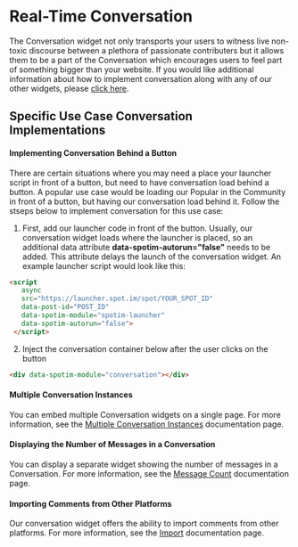 # Real-Time Conversation 
The Conversation widget not only transports your users to witness live non-toxic discourse between a plethora of passionate contributers but it allows them to be a part of the Conversation which encourages users to feel part of something bigger than your website. If you would like additional information about how to implement conversation along with any of our other widgets, please [click here](https://github.com/SpotIM/spotim-integration-docs/blob/master/social-kit/README.md).

## Specific Use Case Conversation Implementations

#### Implementing Conversation Behind a Button
There are certain situations where you may need a place your launcher script in front of a button, but need to have conversation load behind a button. A popular use case would be loading our Popular in the Community in front of a button, but having our conversation load behind it. Follow the stseps below to implement conversation for this use case:

1. First, add our launcher code in front of the button. Usually, our conversation widget loads where the launcher is placed, so an additional data attribute **data-spotim-autorun="false"** needs to be added. This attribute delays the launch of the conversation widget. An example launcher script would look like this: 

```html
<script
   async
   src="https://launcher.spot.im/spot/YOUR_SPOT_ID"
   data-post-id="POST_ID"
   data-spotim-module="spotim-launcher"
   data-spotim-autorun="false">
 </script>
```
2. Inject the conversation container below after the user clicks on the button
```html
<div data-spotim-module="conversation"></div>
```

#### Multiple Conversation Instances
You can embed multiple Conversation widgets on a single page. For more information, see the [Multiple Conversation Instances](../conversation/multiple-conversation-instances/README.md) documentation page.

#### Displaying the Number of Messages in a Conversation
You can display a separate widget showing the number of messages in a Conversation. For more information, see the [Message Count](../conversation/comments-count/README.md) documentation page.

#### Importing Comments from Other Platforms
Our conversation widget offers the ability to import comments from other platforms. For more information, see the [Import](../imports/readme.md) documentation page.
